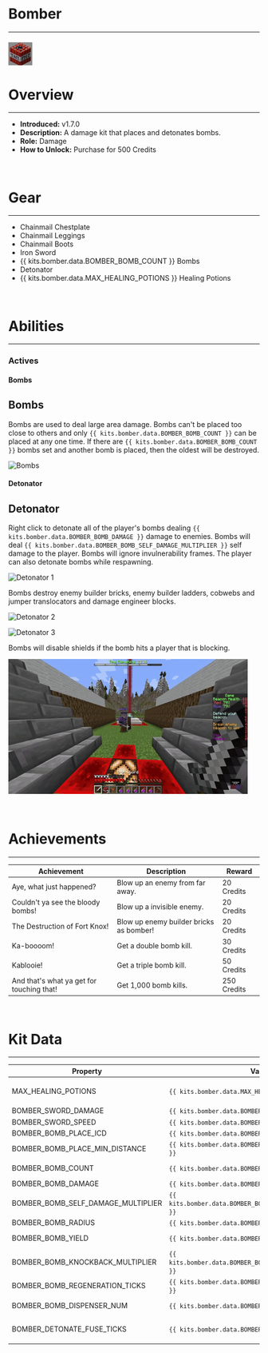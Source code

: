
# Bomber

***

#### ![bomber-icon](../assets/kits/bomber/bomber-icon.jpg)

# Overview
***
- **Introduced:** v1.7.0
- **Description:** A damage kit that places and detonates bombs.
- **Role:** Damage
- **How to Unlock:** Purchase for 500 Credits

<br />  

# Gear
***
- Chainmail Chestplate
- Chainmail Leggings
- Chainmail Boots
- Iron Sword
- {{ kits.bomber.data.BOMBER_BOMB_COUNT }} Bombs
- Detonator
- {{ kits.bomber.data.MAX_HEALING_POTIONS }} Healing Potions

<br />  

# Abilities
***
### Actives
<!-- tabs:start -->
#### **Bombs**
## Bombs
Bombs are used to deal large area damage. Bombs can't be placed too close to others and only `{{ kits.bomber.data.BOMBER_BOMB_COUNT }}` can be placed at any one time. If there are `{{ kits.bomber.data.BOMBER_BOMB_COUNT }}` bombs set and another bomb is placed, then the oldest will be destroyed.

![Bombs](../assets/kits/bomber/Bomber%20-%20Bombs.gif)

#### **Detonator**
## Detonator
Right click to detonate all of the player's bombs dealing `{{ kits.bomber.data.BOMBER_BOMB_DAMAGE }}` damage to enemies. Bombs will deal `{{ kits.bomber.data.BOMBER_BOMB_SELF_DAMAGE_MULTIPLIER }}` self damage to the player. Bombs will ignore invulnerability frames. The player can also detonate bombs while respawning.

![Detonator 1](../assets/kits/bomber/Bomber%20-%20Detonate.gif)

Bombs destroy enemy builder bricks, enemy builder ladders, cobwebs and jumper translocators and damage engineer blocks.

![Detonator 2](../assets/kits/bomber/Bomber%20-%20Detonate%20Bricks.gif)

![Detonator 3](../assets/kits/bomber/Bomber%20-%20Detonate%20Engineer%20Blocks.gif)

Bombs will disable shields if the bomb hits a player that is blocking.

![Detonator 4](../assets/kits/bomber/Bomber%20-%20Detonate%20Shield.gif)

<!-- tabs:end -->
<br />  

# Achievements
***

| Achievement | Description | Reward |
| ----------- | ----------- | ------ |
| Aye, what just happened? | Blow up an enemy from far away. | 20 Credits |
| Couldn't ya see the bloody bombs! | Blow up a invisible enemy. | 20 Credits |
| The Destruction of Fort Knox! | Blow up enemy builder bricks as bomber! | 20 Credits |
| Ka-boooom! | Get a double bomb kill. | 30 Credits |
| Kablooie! | Get a triple bomb kill. | 50 Credits |
| And that's what ya get for touching that! | Get 1,000 bomb kills. | 250 Credits |

<br />  

# Kit Data
***

| Property | Value | Description |
|----------|-------|-------------|
| MAX_HEALING_POTIONS | `{{ kits.bomber.data.MAX_HEALING_POTIONS }}` | {{ kitDataSharedDescriptions.MAX_HEALING_POTIONS }} |
| BOMBER_SWORD_DAMAGE | `{{ kits.bomber.data.BOMBER_SWORD_DAMAGE }}` | The base damage of the sword. |
| BOMBER_SWORD_SPEED | `{{ kits.bomber.data.BOMBER_SWORD_SPEED }}` | The base speed of the sword. |
| BOMBER_BOMB_PLACE_ICD | `{{ kits.bomber.data.BOMBER_BOMB_PLACE_ICD }}` | The internal cooldown, in ticks, for placing bombs. |
| BOMBER_BOMB_PLACE_MIN_DISTANCE | `{{ kits.bomber.data.BOMBER_BOMB_PLACE_MIN_DISTANCE }}` | The minimum distance, in meters, for placing bomb near an already placed bomb. |
| BOMBER_BOMB_COUNT | `{{ kits.bomber.data.BOMBER_BOMB_COUNT }}` | The maximum number of placed and held bombs a player can have a once. |
| BOMBER_BOMB_DAMAGE | `{{ kits.bomber.data.BOMBER_BOMB_DAMAGE }}` | The damage that a single bomb does. |
| BOMBER_BOMB_SELF_DAMAGE_MULTIPLIER | `{{ kits.bomber.data.BOMBER_BOMB_SELF_DAMAGE_MULTIPLIER }}` | The damage multiplier of bomb damage from the player's own bombs.|
| BOMBER_BOMB_RADIUS | `{{ kits.bomber.data.BOMBER_BOMB_RADIUS }}` | The radius of the explosion effect. |
| BOMBER_BOMB_YIELD | `{{ kits.bomber.data.BOMBER_BOMB_YIELD }}` | The minecraft bomb yield value. (this isn't measured in meters/blocks) |
| BOMBER_BOMB_KNOCKBACK_MULTIPLIER | `{{ kits.bomber.data.BOMBER_BOMB_KNOCKBACK_MULTIPLIER }}` | The multiplier of the knockback that is applied to entities after a bomb explosion. |
| BOMBER_BOMB_REGENERATION_TICKS | `{{ kits.bomber.data.BOMBER_BOMB_REGENERATION_TICKS }}` | The interval, in ticks, for regenerating bombs. |
| BOMBER_BOMB_DISPENSER_NUM | `{{ kits.bomber.data.BOMBER_BOMB_DISPENSER_NUM }}` | The amount of bombs to receive from each engineer dispenser tick. |
| BOMBER_DETONATE_FUSE_TICKS | `{{ kits.bomber.data.BOMBER_DETONATE_FUSE_TICKS }}` | The duration, in ticks, it takes for bombs to explode. This is also sets the cooldown for the detonator ability. |
